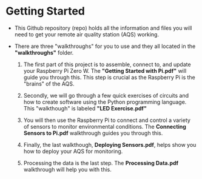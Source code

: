 # Getting Started

* This Github repository (repo) holds all the information and files you will need to get your remote air quality station (AQS) working.

* There are three "walkthroughs" for you to use and they all located in the **"walkthroughs"** folder.

  1. The first part of this project is to assemble, connect to, and update your Raspberry Pi Zero W. The **"Getting Started with Pi.pdf"** will guide you through this. This step is crucial as the Raspberry Pi is the "brains" of the AQS.
  
  2. Secondly, we will go through a few quick exercises of circuits and how to create software using the Python programming language. This "walkthough" is labeled **"LED Exercise.pdf"**
  
  3. You will then use the Raspberry Pi to connect and control a variety of sensors to monitor environmental conditions. The **Connecting Sensors to Pi.pdf** walkthrough guides you through this.
  
  4. Finally, the last walkthough, **Deploying Sensors.pdf**, helps show you how to deploy your AQS for monitoring.
  
  5. Processing the data is the last step. The **Processing Data.pdf** walkthrough will help you with this.





